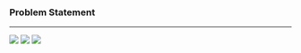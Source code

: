 ### Problem Statement

------------

![](https://raw.githubusercontent.com/shaheemMPM/Hackerrank-Algorithms-Solutions/master/.github/images/15_1.png)
![](https://raw.githubusercontent.com/shaheemMPM/Hackerrank-Algorithms-Solutions/master/.github/images/15_2.png)
![](https://raw.githubusercontent.com/shaheemMPM/Hackerrank-Algorithms-Solutions/master/.github/images/15_3.png)
